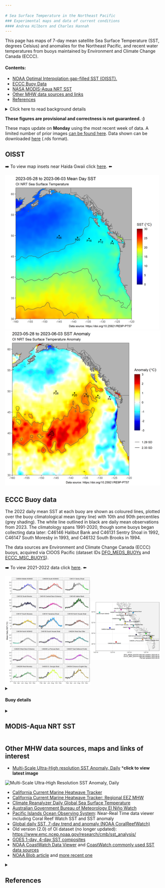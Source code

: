 ```yaml
---

# Sea Surface Temperature in the Northeast Pacific
### Experimental maps and data of current conditions
#### Andrea Hilborn and Charles Hannah
---
```



This page has maps of 7-day mean satellite Sea Surface Temperature (SST, degrees Celsius) and anomalies for the Northeast Pacific, and recent water temperatures from buoys maintained by Environment and Climate Change Canada (ECCC).

#### Contents:

* [NOAA Optimal Interpolation gap-filled SST (OISST).](https://github.com/BIO-RSG/Pacific_SST_NRT_Monitoring#oisst)
* [ECCC Buoy Data](https://github.com/BIO-RSG/Pacific_SST_NRT_Monitoring#eccc-buoy-data)
* [NASA MODIS-Aqua NRT SST](https://github.com/BIO-RSG/Pacific_SST_NRT_Monitoring#modis-aqua-nrt-sst)
* [Other MHW data sources and links](https://github.com/BIO-RSG/Pacific_SST_NRT_Monitoring#other-mhw-data-sources-maps-and-links-of-interest)
* [References](https://github.com/BIO-RSG/Pacific_SST_NRT_Monitoring#references)

<details>
<summary> 
Click here to read background details
</summary>

### Background:
 
Satellite SST data is accessed from the NOAA CoastWatch [ERDDAP server](https://coastwatch.pfeg.noaa.gov/erddap/index.html). SST pixels exceeding 1.29 standard deviations above the climatology are delineated on the anomaly maps (labelled as **1.29 SD**, approximately the 90th percentile), a threshold for tracking marine heatwaves.

* NOAA Optimal Interpolation gap-filled SST (OISST): Anomaly maps were calculated using the current week and subtracting the 30-year mean (1991-2020). The spatial resolution is 0.25 degrees.
* NASA MODIS-Aqua NRT SST: Anomaly maps were calculated using the current week and subtracting the 18-year mean (2003-2020). The spatial resolution is 0.04166 degrees with low quality pixels removed. 

Surface temperature observations from Canadian Pacific buoys, including detailed quality control information, is accessed from the Canadian Integrated Ocean Observing System (CIOOS) Pacific [ERDDAP server](https://data.cioospacific.ca/erddap/info/DFO_MEDS_BUOYS/index.html). The quality control methods are outlined in [Kellogg et al., 2021: "Quality Control of Weather/Wave Buoy Temperature Data Provided by Environment and Climate Change Canada"](https://drive.google.com/file/d/1J6I8PFuDN0Ca-8wdjfmAWRmeylPGn_s4/view)

</details>

**These figures are provisional and correctness is not guaranteed. :)**

These maps update on **Monday** using the most recent week of data. A limited number of prior images [can be found here](https://github.com/BIO-RSG/Pacific_SST_NRT_Monitoring/tree/main/figures). Data shown can be downloaded [here](https://github.com/BIO-RSG/Pacific_SST_NRT_Monitoring/tree/main/data) (.rds format).

## OISST

:arrow_right: To view map insets near Haida Gwaii click [here](https://github.com/BIO-RSG/Pacific_SST_NRT_Monitoring/tree/main/Haida_Gwaii.md). :arrow_left:

<img src="SST_OI_7-day_rollingavg.png" width="500" /> <img src="SST_OI_7-day_rollingavg_anom.png" width="505" />


## ECCC Buoy data

The 2022 daily mean SST at each buoy are shown as coloured lines, plotted over the buoy climatological mean (grey line) with 10th and 90th percentiles (grey shading). The white line outlined in black are daily mean observations from 2023. The climatology spans 1991-2020, though some buoys began collecting data later: C46146 Halibut Bank and C46131 Sentry Shoal in 1992, C46147 South Moresby in 1993, and C46132 South Brooks in 1994. 

The data sources are Environment and Climate Change Canada (ECCC) buoys, acquired via CIOOS Pacific (dataset IDs [DFO_MEDS_BUOYs](https://data.cioospacific.ca/erddap/info/DFO_MEDS_BUOYS/index.html) and [ECCC_MSC_BUOYS](https://data.cioospacific.ca/erddap/info/ECCC_MSC_BUOYS/index.html)).

:arrow_right: To view 2021-2022 data click [here](https://github.com/BIO-RSG/Pacific_SST_NRT_Monitoring/tree/main/Buoy_temperature.md). :arrow_left:

<img src="Daily_mean_buoy_overview_2023.png" width="1000" />


<details>
<summary> 

#### Buoy details


</summary>

<details>
<summary>

##### DFO_MEDS_BUOYS:

</summary>

Stn ID | Start Date | End Date | Longitude| Latitude | Duration (yrs)
-------|------------|----------|-----------|--------|----------|
C46004 Middle NOMAD | 1988-08-04 | 2023-03-26 | -136.10 | 50.93 | 34.7 
C46036 S. NOMAD | 1987-09-22 | 2023-03-26 | -133.94 | 48.35 | 35.5
C46131 Sentry Shoal | 1992-10-20 | 2022-10-01 | -124.99 | 49.91 | 30
C46132 S. Brooks | 1994-05-05 | 2022-05-15 | -127.93 | 49.74 | 28
C46145 Central Dixon Entrance | 1991-04-16 | 2023-03-26 | -132.42 | 54.38 | 32
C46146 Halibut Bank | 1992-03-13 | 2023-03-26 | -123.73 | 49.34 | 31.1
C46147 S. Moresby | 1993-06-17 | 2023-03-26 | -131.23 | 51.83 | 29.8
C46181 Nanakwa Shoal | 1988-11-22 | 2023-03-26 | -128.84 | 53.82 | 34.4 
C46183 N. Hecate Strait | 1991-05-15 | 2023-03-26 | -131.14 | 53.57 | 31.9
C46184 N. NOMAD | 1987-09-20 | 2022-04-09 | -138.85 | 53.92 | 34.6
C46185 S. Hecate Strait | 1991-09-12 | 2023-03-26 | -129.79 | 52.42 | 31.6
C46204 W. Sea Otter | 1989-09-07 | 2023-03-19 | -128.77 | 51.38 | 33.6
C46205 W. Dixon Entrance | 1988-11-22 | 2023-03-26 | -134.32 | 54.19 | 34.4
C46206 La Perouse Bank | 1988-11-22 | 2022-04-17 | -126.00 | 48.83 | 33.4
C46207 E. Dellwood | 1989-10-18 | 2022-09-08 | -129.91 | 50.88 | 33
C46208 W. Moresby | 1990-07-12 | 2023-03-22 | -132.69 | 52.51 | 32.8

</details>

<details>
<summary>

##### ECCC_MSC_BUOYS:

</summary>

Stn ID | Start Date | End Date | Longitude| Latitude | Duration (yrs)
-------|------------|----------|-----------|--------|----------|
C46004 Middle NOMAD | 2021-09-08 | 2023-03-29 | -136.0950 | 50.93000 | 1.6 
C46036 S. NOMAD | 2021-09-08 | 2023-03-30 | -133.9380 | 48.35500 | 1.6
C46131 Sentry Shoal | 2021-09-08 | 2023-03-30 | -124.9850 | 49.90600 | 1.6
C46132 South Brooks | 2021-09-08 | 2023-03-30 | -127.8889 | 49.77542 | 1.6
C46145 Central Dixon Entrance | 2021-09-08 | 2023-03-29 | -132.4439 | 54.36600 | 1.6
C46146 Halibut Bank | 2021-09-07 | 2023-03-30 | -123.7270 | 49.34000 | 1.6
C46147 S. Moresby | 2021-09-08 | 2023-03-30 | -131.2250 | 51.82800 | 1.6
C46181 Nanakwa Shoal | 2021-09-08 | 2023-03-30 | -128.8310 | 53.83300 | 1.6
C46183 N. Hecate Strait | 2021-09-08 | 2023-03-30 | -131.1050 | 53.61700 | 1.6 
C46184 N. NOMAD | 2021-09-08 | 2022-09-02 | -138.8500 | 53.91500 | 1.0
C46185 S. Hecate Strait | 2021-09-08 | 2023-03-30 | -129.9731 | 52.48789 | 1.6
C46204 W. Sea Otter | 2021-09-08 | 2023-03-29 | -128.7094 | 51.39801 | 1.6
C46205 W. Dixon Entrance | 2021-09-08 | 2023-03-30 | -134.3231 | 54.18500 | 1.6
C46206 La Perouse Bank | 2021-09-08 | 2022-12-01 | -125.9980 | 48.83500 | 1.2
C46207 E. Dellwood | 2021-09-08 | 2022-09-09 | -129.9160 | 50.87400 | 1.0
C46208 W. Moresby | 2021-09-08 | 2023-03-28 | -132.6930 | 52.51500 | 1.6
C46303 S. Georgia Strait |  2019-10-01 |  2023-03-30 |  -123.4300 |  49.02500 |  3.5
C46304 Entrance English Bay | 2019-10-01 | 2023-03-30 | -123.3570 | 49.30167 | 3.5

</details>

</details>


<details>
<summary> 

## MODIS-Aqua NRT SST
</summary>

<img src="SST_MODISA_7-day_rollingavg.png" width="500" /> <img src="SST_MODISA_7-day_rollingavg_anom.png" width="505" /> 

##### Number of observations in current week:
 
<img src="SST_MODISA_7-day_rollingavg_n.png" width="400" /> 

**Note** that pixels with fewer than 2 observations from the week are masked out.
 
</details>
 
## Other MHW data sources, maps and links of interest

* [Multi-Scale Ultra-High resolution SST Anomaly, Daily](https://coastwatch.pfeg.noaa.gov/erddap/griddap/jplMURSST41anom1day.graph?sstAnom%5B(last)%5D%5B(20.0):(63.0)%5D%5B(-179.99):(-110.0)%5D&amp;.draw=surface&amp;.vars=longitude%7Clatitude%7CsstAnom&amp;.trim=0&amp;.colorBar=%7C%7C%7C%7C%7C&.bgColor=0xffccccff) ***click to view latest image**
<img src="https://coastwatch.pfeg.noaa.gov/erddap/griddap/jplMURSST41anom1day.png?sstAnom%5B(last)%5D%5B(20.0):(63.0)%5D%5B(-179.99):(-110.0)%5D&amp;.draw=surface&amp;.vars=longitude%7Clatitude%7CsstAnom&amp;.trim=0&amp;.colorBar=%7C%7C%7C%7C%7C&.bgColor=0xffccccff" alt="Multi-Scale Ultra-High Resolution SST Anomaly, Daily">

* [California Current Marine Heatwave Tracker](https://oceanview.pfeg.noaa.gov/projects/mhw/latest)
* [California Current Marine Heatwave Tracker: Regional EEZ MHW](https://oceanview.pfeg.noaa.gov/projects/mhw/regional)
* [Climate Reanalyzer Daily Global Sea Surface Temperature](https://climatereanalyzer.org/clim/sst_daily/)
* [Australian Government Bureau of Meteorology El Niño Watch](http://www.bom.gov.au/climate/enso/index.shtml#tabs=Overview&overview-section=Sea-surface)
* [Pacific Islands Ocean Observing System](https://www.pacioos.hawaii.edu/voyager/): Near-Real Time data viewer including Coral Reef Watch SST and SST anomaly
* [Global daily SST, 7-day trend and anomaly (NOAA CoralReefWatch)](https://www.ospo.noaa.gov/Products/ocean/cb/sst5km/)
* Old version (2.0) of OI dataset (no longer updated): <https://www.emc.ncep.noaa.gov/research/cmb/sst_analysis/>
* [GOES 1-day, 4-day SST composites](https://ocean.weather.gov/Loops/ocean_guidance.php?model=GOES&area=WasC&plot=sst&day=0&loop=0)
* [NOAA CoastWatch Data Viewer](https://coastwatch.noaa.gov/cw_html/cwViewer.html) and [CoastWatch commonly used SST data sources](https://coastwatch.pfeg.noaa.gov/data.html)
* [NOAA Blob article](https://www.fisheries.noaa.gov/feature-story/new-marine-heatwave-emerges-west-coast-resembles-blob) and [more recent one](https://www.fisheries.noaa.gov/feature-story/looking-back-blob-record-warming-drives-unprecedented-ocean-change)

<details>
<summary> 

## References
</summary>

* California Current Marine Heatwave Tracker: https://oceanview.pfeg.noaa.gov/projects/mhw/latest
* CoastWatch ERDDAP Server: https://coastwatch.pfeg.noaa.gov/erddap/index.html
* CIOOS Pacific ERDDAP Server: https://data.cioospacific.ca/erddap/index.html
* Galbraith, P.S., Larouche, P. & Caverhill, C. (2021): A Sea-Surface
Temperature Homogenization Blend for the Northwest Atlantic, Canadian Journal of Remote
Sensing, [doi:10.1080/07038992.2021.1924645](https://www.tandfonline.com/doi/full/10.1080/07038992.2021.1924645)
* Hobday, A.J., Alexander, L., Perkins, S., Smale, D.A., Straub, S., Oliver, E., Benthuysen, J.A., Burrows, M., Donat, M.G., Feng, M., Holbrook, N.J., Moore, P.J., Scannell, H., Sen Gupta, A. & Wernberg, T. (2016): A hierarchical approach to defining marine heatwaves. Progress in Oceanography. 141, 227-238, [doi:10.1016/j.pocean.2015.12.014](https://doi.org/10.1016/j.pocean.2015.12.014)
* Hobday, A.J., Oliver, E.C.J., Sen Gupta, A., Benthuysen, J.A., Burrows, M.T., Donat, M.G., Holbrook, N.J., Moore, P.J., Thomsen, M.S., Wernberg, T., & Smale, D.A. (2018): Categorizing and naming marine heatwaves. Oceanography 31(2):162–173, [doi:10.5670/oceanog.2018.205](https://doi.org/10.5670/oceanog.2018.205)
</details>
